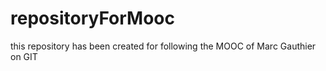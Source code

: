 # repositoryForMooc
this repository has been created for following the MOOC of Marc Gauthier on GIT

